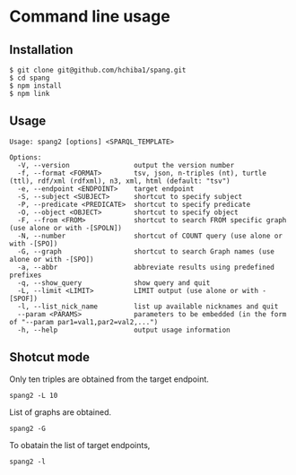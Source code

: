 # Command line usage

## Installation
    $ git clone git@github.com/hchiba1/spang.git
    $ cd spang
    $ npm install
    $ npm link

## Usage
    Usage: spang2 [options] <SPARQL_TEMPLATE>
    
    Options:
      -V, --version                output the version number
      -f, --format <FORMAT>        tsv, json, n-triples (nt), turtle (ttl), rdf/xml (rdfxml), n3, xml, html (default: "tsv")
      -e, --endpoint <ENDPOINT>    target endpoint
      -S, --subject <SUBJECT>      shortcut to specify subject
      -P, --predicate <PREDICATE>  shortcut to specify predicate
      -O, --object <OBJECT>        shortcut to specify object
      -F, --from <FROM>            shortcut to search FROM specific graph (use alone or with -[SPOLN])
      -N, --number                 shortcut of COUNT query (use alone or with -[SPO])
      -G, --graph                  shortcut to search Graph names (use alone or with -[SPO])
      -a, --abbr                   abbreviate results using predefined prefixes
      -q, --show_query             show query and quit
      -L, --limit <LIMIT>          LIMIT output (use alone or with -[SPOF])
      -l, --list_nick_name         list up available nicknames and quit
      --param <PARAMS>             parameters to be embedded (in the form of "--param par1=val1,par2=val2,...")
      -h, --help                   output usage information

## Shotcut mode
Only ten triples are obtained from the target endpoint.
```
spang2 -L 10
```
List of graphs are obtained.
```
spang2 -G
```
To obatain the list of target endpoints,
```
spang2 -l
```
